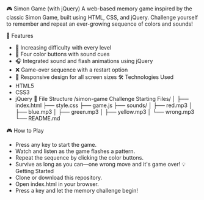 🎮 Simon Game (with jQuery)
A web-based memory game inspired by the classic Simon Game, built using HTML, CSS, and jQuery. Challenge yourself to remember and repeat an ever-growing sequence of colors and sounds!

🚀 Features
- 🔁 Increasing difficulty with every level
- 🎨 Four color buttons with sound cues
- 🎧 Integrated sound and flash animations using jQuery
- ❌ Game-over sequence with a restart option
- 📱 Responsive design for all screen sizes
🛠️ Technologies Used
- HTML5
- CSS3
- jQuery
📂 File Structure
/simon-game Challenge Starting Files/
│
├── index.html
├── style.css
├── game.js
├── sounds/
│   ├── red.mp3
│   ├── blue.mp3
│   ├── green.mp3
│   ├── yellow.mp3
│   └── wrong.mp3
└── README.md


🎮 How to Play
- Press any key to start the game.
- Watch and listen as the game flashes a pattern.
- Repeat the sequence by clicking the color buttons.
- Survive as long as you can—one wrong move and it's game over!
💡 Getting Started
- Clone or download this repository.
- Open index.html in your browser.
- Press a key and let the memory challenge begin!
